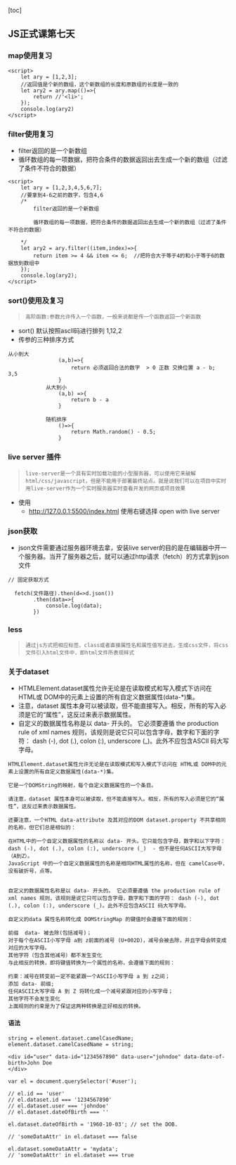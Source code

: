 [toc]

## JS正式课第七天
### map使用复习

```
<script>
    let ary = [1,2,3];
    //返回值是个新的数组，这个新数组的长度和原数组的长度是一致的
    let ary2 = ary.map(()=>{
        return //'<li>';
    });    
    console.log(ary2)
</script>
```

### filter使用复习
+ filter返回的是一个新数组
+ 循环数组的每一项数据，把符合条件的数据返回出去生成一个新的数组（过滤了条件不符合的数据）

```
<script>
    let ary = [1,2,3,4,5,6,7];
    //要拿到4-6之前的数字，包含4,6
    /*
        filter返回的是一个新数组

        循环数组的每一项数据，把符合条件的数据返回出去生成一个新的数组（过滤了条件不符合的数据）

    */
    let ary2 = ary.filter((item,index)=>{
        return item >= 4 && item <= 6;  //把符合大于等于4的和小于等于6的数据放到数组中
    });
    console.log(ary2);
</script>
```
###  sort()使用及复习
> `高阶函数:参数允许传入一个函数，一般来说都是传一个函数返回一个新函数`

+ sort()  默认按照ascll码进行排列  1,12,2
+ 传参的三种排序方式

```
从小到大
                (a,b)=>{
                    return 必须返回合法的数字  > 0 正数 交换位置 a - b;  3,5
                }
            从大到小
                (a,b) =>{
                    return b - a
                }
                
            随机排序
                ()=>{
                    return Math.random() - 0.5;
                }
```

###  live server 插件
> `live-server是一个具有实时加载功能的小型服务器，可以使用它来破解html/css/javascript，但是不能用于部署最终站点。就是说我们可以在项目中实时用live-server作为一个实时服务器实时查看开发的网页或项目效果` 

+ 使用
	+	http://127.0.0.1:5500/index.html 使用右键选择 open with live server

### json获取
+ json文件需要通过服务器环境去拿，安装live server的目的是在编辑器中开一个服务器。当开了服务器之后，就可以通过http请求（fetch）的方式拿到json文件

```
// 固定获取方式

  fetch(文件路径).then(d=>d.json())
        .then(data=>{
            console.log(data);
        })
```

### less
> `通过js方式把相应标签、class或者直接属性名和属性值写进去，生成css文件，将css文件引入html文件中，即html文件所表现样式`

### 关于dataset
+ HTMLElement.dataset属性允许无论是在读取模式和写入模式下访问在 HTML或 DOM中的元素上设置的所有自定义数据属性(data-*)集。
+ 注意，dataset 属性本身可以被读取，但不能直接写入。相反，所有的写入必须是它的“属性”，这反过来表示数据属性。
+ 自定义的数据属性名称是以 data- 开头的。 它必须要遵循 the production rule of xml names 规则，该规则是说它只可以包含字母，数字和下面的字符： dash (-), dot (.), colon (:), underscore (_)。此外不应包含ASCII 码大写字母。

```
HTMLElement.dataset属性允许无论是在读取模式和写入模式下访问在 HTML或 DOM中的元素上设置的所有自定义数据属性(data-*)集。

它是一个DOMString的映射，每个自定义数据属性的一个条目。

请注意，dataset 属性本身可以被读取，但不能直接写入。相反，所有的写入必须是它的“属性”，这反过来表示数据属性。

还要注意，一个HTML data-attribute 及其对应的DOM dataset.property 不共享相同的名称，但它们总是相似的：

在HTML中的一个自定义数据属性的名称以 data- 开头。它只能包含字母，数字和以下字符： dash (-), dot (.), colon (:), underscore (_)  - 但不是任何ASCII大写字母（A到Z）。
JavaScript 中的一个自定义数据属性的名称是相同HTML属性的名称，但在 camelCase中，没有破折号，点等。
 

自定义的数据属性名称是以 data- 开头的。 它必须要遵循 the production rule of xml names 规则，该规则是说它只可以包含字母，数字和下面的字符： dash (-), dot (.), colon (:), underscore (_)。此外不应包含ASCII 码大写字母。

自定义的data 属性名称转化成 DOMStringMap 的键值时会遵循下面的规则：

前缀  data- 被去除(包括减号)；
对于每个在ASCII小写字母 a到 z前面的减号 (U+002D)，减号会被去除，并且字母会转变成对应的大写字母。
其他字符（包含其他减号）都不发生变化
与此相反的转换，即将键值转换为一个属性的名称，会遵循下面的规则：

约束：减号在转变前一定不能紧跟一个ASCII小写字母 a 到 z之间；
添加 data- 前缀;
任何ASCII大写字母 A 到 Z 将转化成一个减号紧跟对应的小写字母；
其他字符不会发生变化
上面规则的约束是为了保证这两种转换是正好相反的转换。
```

#### 语法

```
string = element.dataset.camelCasedName;
element.dataset.camelCasedName = string;
```

```
<div id="user" data-id="1234567890" data-user="johndoe" data-date-of-birth>John Doe
</div>

var el = document.querySelector('#user');

// el.id == 'user'
// el.dataset.id === '1234567890'
// el.dataset.user === 'johndoe'
// el.dataset.dateOfBirth === ''

el.dataset.dateOfBirth = '1960-10-03'; // set the DOB.

// 'someDataAttr' in el.dataset === false

el.dataset.someDataAttr = 'mydata';
// 'someDataAttr' in el.dataset === true
```



